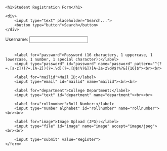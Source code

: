 <!DOCTYPE html>
<html>
<head>
	<title>Student Registration Form</title>
</head>
<body>

	<h1>Student Registration Form</h1>
<!-- Search bar -->
	<div>
		<input type="text" placeholder="Search...">
		<button type="button">Search</button>
	</div>
<form action="submit-form.php" method="POST" enctype="multipart/form-data">
    <!-- form fields here -->
</form>
	<form>
		<label for="username">Username:</label>
		<input type="text" id="username" name="username"><br><br>
		
		<label for="password">Password (16 characters, 1 uppercase, 1 lowercase, 1 number, 1 special character):</label>
		<input type="password" id="password" name="password" pattern="^(?=.[a-z])(?=.[A-Z])(?=.\d)(?=.[@$!%?&])[A-Za-z\d@$!%?&]{16}$"><br><br>
		
		<label for="mailid">Mail ID:</label>
		<input type="email" id="mailid" name="mailid"><br><br>
		
		<label for="department">College Department:</label>
		<input type="text" id="department" name="department"><br><br>
		
		<label for="rollnumber">Roll Number:</label>
		<input type="number alphabet" id="rollnumber" name="rollnumber"><br><br>
		
		<label for="image">Image Upload (JPG):</label>
		<input type="file" id="image" name="image" accept="image/jpeg"><br><br>
		
		<input type="submit" value="Register">
	</form>
</body>
</html>
